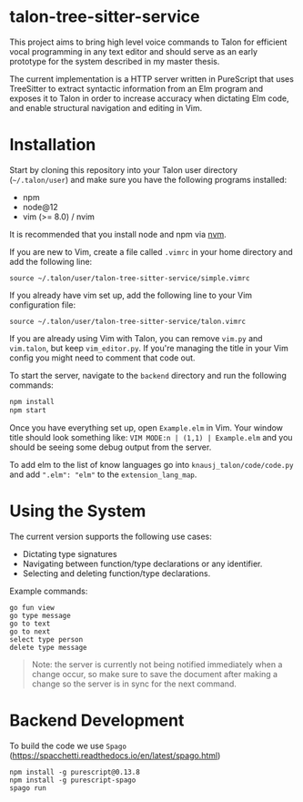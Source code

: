 # talon-tree-sitter-service

This project aims to bring high level voice commands to Talon for efficient vocal programming in any text editor
and should serve as an early prototype for the system described in my master thesis.

The current implementation is a HTTP server written in PureScript that uses TreeSitter to extract syntactic information
from an Elm program and exposes it to Talon in order to increase accuracy when dictating Elm code, and enable structural navigation and editing in Vim.

# Installation

Start by cloning this repository into your Talon user directory (`~/.talon/user`)
and make sure you have the following programs installed:
- npm
- node@12
- vim (>= 8.0) / nvim

It is recommended that you install node and npm via [nvm]( https://github.com/nvm-sh/nvm ).

If you are new to Vim, create a file called `.vimrc` in your home directory and add the following line:
```vim
source ~/.talon/user/talon-tree-sitter-service/simple.vimrc
```

If you already have vim set up, add the following line to your Vim configuration file:
```vim
source ~/.talon/user/talon-tree-sitter-service/talon.vimrc
```

If you are already using Vim with Talon, you can remove `vim.py` and `vim.talon`,
but keep `vim_editor.py`.
If you're managing the title in your Vim config you might need to comment that code out.

To start the server, navigate to the `backend` directory and run the following commands:
```bash
npm install
npm start
```

Once you have everything set up, open `Example.elm` in Vim.
Your window title should look something like:
`VIM MODE:n | (1,1) | Example.elm`
and you should be seeing some debug output from the server.

To add elm to the list of know languages go into `knausj_talon/code/code.py`
and add `".elm": "elm"` to the `extension_lang_map`.

# Using the System

The current version supports the following use cases:
- Dictating type signatures
- Navigating between function/type declarations or any identifier.
- Selecting and deleting function/type declarations.

Example commands:
```
go fun view
go type message
go to text
go to next
select type person
delete type message
```

> Note: the server is currently not being notified immediately
> when a change occur, so make sure to save the document after making a change
> so the server is in sync for the next command.

# Backend Development

To build the code we use `Spago` (https://spacchetti.readthedocs.io/en/latest/spago.html)

```
npm install -g purescript@0.13.8
npm install -g purescript-spago
spago run
```
